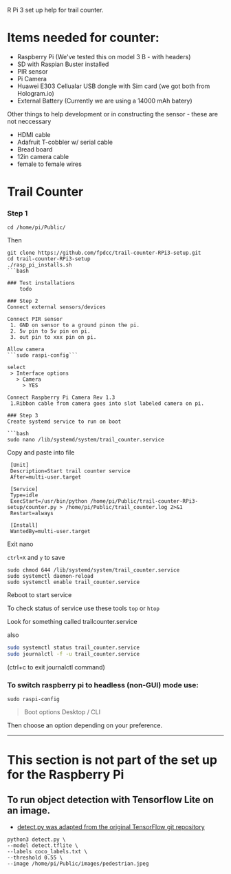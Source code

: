 R Pi 3 set up help for trail counter.

# Items needed for counter:
* Raspberry Pi (We've tested this on model 3 B - with headers)
* SD with Raspian Buster installed
* PIR sensor
* Pi Camera
* Huawei E303 Cellualar USB dongle with Sim card (we got both from Hologram.io)
* External Battery (Currently we are using a 14000 mAh batery)

Other things to help development or in constructing the sensor - these are not neccessary
* HDMI cable
* Adafruit T-cobbler w/ serial cable
* Bread board
* 12in camera cable
* female to female wires

# Trail Counter
### Step 1

```cd /home/pi/Public/```

Then

```
git clone https://github.com/fpdcc/trail-counter-RPi3-setup.git
cd trail-counter-RPi3-setup
./rasp_pi_installs.sh
```bash

### Test installations
	todo

### Step 2
Connect external sensors/devices

Connect PIR sensor
 1. GND on sensor to a ground pinon the pi.
 2. 5v pin to 5v pin on pi.
 3. out pin to xxx pin on pi.

Allow camera
```sudo raspi-config```

select
 > Interface options
   > Camera
     > YES

Connect Raspberry Pi Camera Rev 1.3 
 1.Ribbon cable from camera goes into slot labeled camera on pi.

### Step 3
Create systemd service to run on boot

```bash
sudo nano /lib/systemd/system/trail_counter.service
```
Copy and paste into file

```
 [Unit]
 Description=Start trail counter service
 After=multi-user.target

 [Service]
 Type=idle
 ExecStart=/usr/bin/python /home/pi/Public/trail-counter-RPi3-setup/counter.py > /home/pi/Public/trail_counter.log 2>&1
 Restart=always

 [Install]
 WantedBy=multi-user.target

```

Exit nano

`ctrl+X` and `y` to save


```
sudo chmod 644 /lib/systemd/system/trail_counter.service
sudo systemctl daemon-reload
sudo systemctl enable trail_counter.service
```
Reboot to start service

To check status of service use these tools
`top` or `htop`

Look for something called trailcounter.service

also

```bash
sudo systemctl status trail_counter.service
sudo journalctl -f -u trail_counter.service
```
(ctrl+c to exit journalctl command)

### To switch raspberry pi to headless (non-GUI) mode use:
`sudo raspi-config`
> Boot options
  > Desktop / CLI

Then choose an option depending on your preference.

---

# This section is not part of the set up for the Raspberry Pi

## To run object detection with Tensorflow Lite on an image.

* [detect.py was adapted from the original TensorFlow git repository](https://github.com/tensorflow/examples/tree/master/lite/examples/object_detection/raspberry_pi)

```
python3 detect.py \
--model detect.tflite \
--labels coco_labels.txt \
--threshold 0.55 \
--image /home/pi/Public/images/pedestrian.jpeg
```
